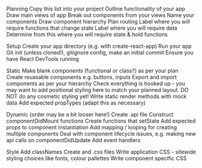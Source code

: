 Planning
Copy this list into your project Outline functionality of your app Draw main views of app Break out components from your views Name your components Draw component hierarchy Plan routing Label where you will require functions that change state Label where you will require data Determine from this where you will require state & hold functions

Setup
Create your app directory (e.g. with create-react-app) Run your app Git init (unless cloned!), gitignore config, make an initial commit Ensure you have React DevTools running

Static
Make blank components (functional or class?) as per your plan Create reuasable components e.g. buttons, inputs Export and import components as per your hierarchy Check everything is hooked up - you may want to add positional styling here to match your planned layout. DO NOT do any cosmetic styling yet! Write static render methods with mock data Add expected propTypes (adapt this as necessary)

Dynamic (order may be a bit looser here!)
Create .api file Construct componentDidMount functions Create functions that setState Add expected props to component instantiation Add mapping / looping for creating multiple components Deal with component lifecycle issues, e.g. making new api calls on componentDidUpdate Add event handlers

Style
Add classNames Create and .css files Write application CSS - sitewide styling choices like fonts, colour pallettes Write component specific CSS
